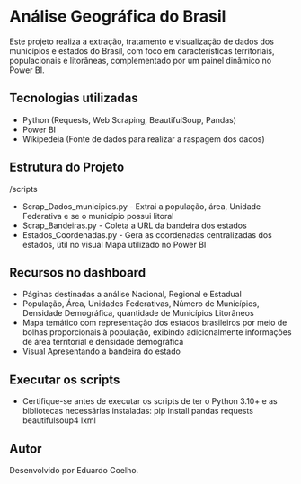# Análise Geográfica do Brasil

Este projeto realiza a extração, tratamento e visualização de dados dos municípios e estados do Brasil, com foco em características territoriais, populacionais e litorâneas, complementado por um painel dinâmico no Power BI.

## Tecnologias utilizadas
- Python (Requests, Web Scraping, BeautifulSoup, Pandas)
- Power BI
- Wikipedeia (Fonte de dados para realizar a raspagem dos dados)

## Estrutura do Projeto
/scripts
- Scrap_Dados_municipios.py  -  Extrai a população, área, Unidade Federativa e se o município possui litoral
- Scrap_Bandeiras.py  -  Coleta a URL da bandeira dos estados 
- Estados_Coordenadas.py  -  Gera as coordenadas centralizadas dos estados, útil no visual Mapa utilizado no Power BI

## Recursos no dashboard
- Páginas destinadas a análise Nacional, Regional e Estadual
- População, Área, Unidades Federativas, Número de Municípios, Densidade Demográfica, quantidade de Municípios Litorâneos
- Mapa temático com representação dos estados brasileiros por meio de bolhas proporcionais à população, exibindo adicionalmente informações de área territorial e densidade demográfica
- Visual Apresentando a bandeira do estado
  
## Executar os scripts
- Certifique-se antes de executar os scripts de ter o Python 3.10+ e as bibliotecas necessárias instaladas: pip install pandas requests beautifulsoup4 lxml

## Autor
Desenvolvido por Eduardo Coelho.
